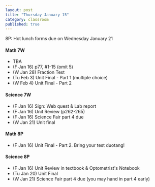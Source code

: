 ```yaml
---
layout: post
title: "Thursday January 15"
category: classroom
published: true
---
```

8P: Hot lunch forms due on Wednesday January 21

#### Math 7W
* TBA
* (F Jan 16) p77, #1-15 (omit 5)
* (W Jan 28) Fraction Test
* (Tu Feb 3) Unit Final - Part 1 (multiple choice)
* (W Feb 4) Unit Final - Part 2 

#### Science 7W
* (F Jan 16) Sign: Web quest & Lab report
* (F Jan 16) Unit Review (p262-265)
* (F Jan 16) Science Fair part 4 due
* (W Jan 21) Unit final

#### Math 8P
* (F Jan 16) Unit Final - Part 2. Bring your test duotang!

#### Science 8P
* (F Jan 16) Unit Review in textbook & Optometrist's Notebook
* (Tu Jan 20) Unit Final
* (W Jan 21) Science Fair part 4 due (you may hand in part 4 early)

